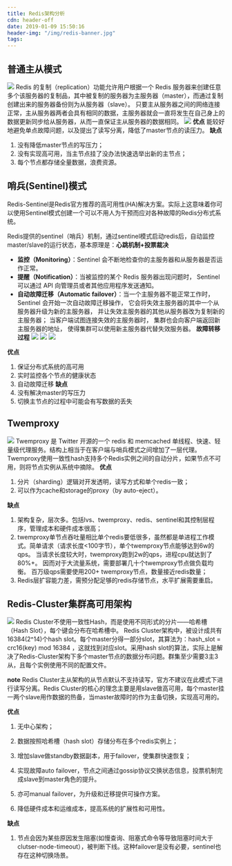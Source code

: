 ```yaml
---
title: Redis架构分析
cdn: header-off
date: 2019-01-09 15:50:16
header-img: "/img/redis-banner.jpg"
tags:
---
```


## 普通主从模式
![](./img/redis-master-slaves.png)
Redis 的复制（replication）功能允许用户根据一个 Redis 服务器来创建任意多个该服务器的复制品，其中被复制的服务器为主服务器（master），而通过复制创建出来的服务器备份则为从服务器（slave）。 只要主从服务器之间的网络连接正常，主从服务器两者会具有相同的数据，主服务器就会一直将发生在自己身上的数据更新同步给从服务器，从而一直保证主从服务器的数据相同。
![](./img/redis-master-slaves-sequence.png)
**优点**
能较好地避免单点故障问题，以及提出了读写分离，降低了master节点的读压力。
**缺点**
1. 没有降低master节点的写压力；
2. 没有实现高可用，当主节点挂了没办法快速选举出新的主节点；
3. 每个节点都存储全量数据，浪费资源。

## 哨兵(Sentinel)模式
Redis-Sentinel是Redis官方推荐的高可用性(HA)解决方案。实际上这意味着你可以使用Sentinel模式创建一个可以不用人为干预而应对各种故障的Redis分布式系统。

Redis提供的sentinel（哨兵）机制，通过sentinel模式启动redis后，自动监控master/slave的运行状态，基本原理是：__心跳机制+投票裁决__
+ **监控（Monitoring）**：Sentinel 会不断地检查你的主服务器和从服务器是否运作正常。
+ **提醒（Notification）**：当被监控的某个 Redis 服务器出现问题时， Sentinel 可以通过 API 向管理员或者其他应用程序发送通知。
+ **自动故障迁移（Automatic failover）**：当一个主服务器不能正常工作时， Sentinel 会开始一次自动故障迁移操作， 它会将失效主服务器的其中一个从服务器升级为新的主服务器， 并让失效主服务器的其他从服务器改为复制新的主服务器； 当客户端试图连接失效的主服务器时， 集群也会向客户端返回新主服务器的地址， 使得集群可以使用新主服务器代替失效服务器。
**故障转移过程**
![](./img/sentinel1.png) ![](./img/sentinel2.png)
![](./img/sentinel3.png)

**优点**
1. 保证分布式系统的高可用
2. 实时监控各个节点的健康状态
3. 自动故障迁移
**缺点**
1. 没有解决master的写压力
2. 切换主节点的过程中可能会有写数据的丢失

## Twemproxy
![](./img/twemproxy.png)
Twemproxy 是 Twitter 开源的一个 redis 和 memcached 单线程、快速、轻量级代理服务。结构上相当于在客户端与哨兵模式之间增加了一层代理。
Twemproxy使用一致性hash支持多个Redis实例之间的自动分片，如果节点不可用，则将节点实例从系统中摘除。
**优点**
1. 分片（sharding）逻辑对开发透明，读写方式和单个redis一致；
2. 可以作为cache和storage的proxy（by auto-eject）。

**缺点**
1. 架构复杂，层次多。包括lvs、twemproxy、redis、sentinel和其控制层程序，管理成本和硬件成本很高；
2. twemproxy单节点吞吐量相比单个redis要低很多，虽然都是单进程工作模式。简单请求（请求长度<100字节），单个twemproxy节点能够达到6w的qps。 当请求长度较大时，twemproxy跑到2w的qps，进程cpu就达到了80%+。 因而对于大流量系统，需要部署几十个twemproxy节点做负载均衡。 百万级qps需要使用200+ twemproxy节点，数量接近redis数量；
3. Redis层扩容能力差，需预分配足够的redis存储节点，水平扩展需要重启。


## Redis-Cluster集群高可用架构
![](./img/redis-cluster.jpg)
Redis Cluster不使用一致性Hash，而是使用不同形式的分片——哈希槽（Hash Slot），每个键会分布在哈希槽中。
Redis Cluster架构中，被设计成共有16384(2^14)个hash slot。每个master分得一部分slot，其算法为：hash_slot = crc16(key) mod 16384 ，这就找到对应slot。采用hash slot的算法，实际上是解决了Redis-Cluster架构下多个master节点的数据分布问题。群集至少需要3主3从，且每个实例使用不同的配置文件。

**note**
Redis Cluster主从架构的从节点默认不支持读写，官方不建议在此模式下进行读写分离。Redis Cluster的核心的理念主要是用slave做高可用，每个master挂一两个slave用作数据的热备，当master故障时的作为主备切换，实现高可用的。

**优点**
1. 无中心架构；

2. 数据按照哈希槽（hash slot）存储分布在多个redis实例上；

3. 增加slave做standby数据副本，用于failover，使集群快速恢复；

4. 实现故障auto failover，节点之间通过gossip协议交换状态信息，投票机制完成slave到master角色的提升。

5. 亦可manual failover，为升级和迁移提供可操作方案。

6. 降低硬件成本和运维成本，提高系统的扩展性和可用性。

**缺点**
1. 节点会因为某些原因发生阻塞(如慢查询、阻塞式命令等导致阻塞时间大于clutser-node-timeout），被判断下线。这种failover是没有必要，sentinel也存在这种切换场景。





